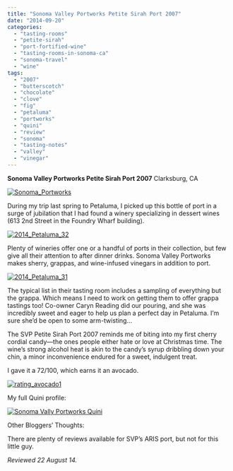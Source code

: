 ```yaml
---
title: "Sonoma Valley Portworks Petite Sirah Port 2007"
date: "2014-09-20"
categories:
  - "tasting-rooms"
  - "petite-sirah"
  - "port-fortified-wine"
  - "tasting-rooms-in-sonoma-ca"
  - "sonoma-travel"
  - "wine"
tags:
  - "2007"
  - "butterscotch"
  - "chocolate"
  - "clove"
  - "fig"
  - "petaluma"
  - "portworks"
  - "quini"
  - "review"
  - "sonoma"
  - "tasting-notes"
  - "valley"
  - "vinegar"
---
```


**Sonoma Valley Portworks Petite Sirah Port 2007** Clarksburg, CA

[![Sonoma_Portworks](http://s3.amazonaws.com/thegourmez-wpmedia/2014/09/Sonoma_Portworks-332x500.jpg)](http://www.rebeccagomezfarrell.com/2014/09/sonoma-valley-portworks-petite-sirah-port-2007/sonoma_portworks/)

During my trip last spring to Petaluma, I picked up this bottle of port in a surge of jubilation that I had found a winery specializing in dessert wines (613 2nd Street in the Foundry Wharf building).

[![2014_Petaluma_32](http://s3.amazonaws.com/thegourmez-wpmedia/2014/09/2014_Petaluma_32-332x500.jpg)](http://www.rebeccagomezfarrell.com/2014/09/sonoma-valley-portworks-petite-sirah-port-2007/2014_petaluma_32/)

Plenty of wineries offer one or a handful of ports in their collection, but few give all their attention to after dinner drinks. Sonoma Valley Portworks makes sherry, grappas, and wine-infused vinegars in addition to port.

[![2014_Petaluma_31](http://s3.amazonaws.com/thegourmez-wpmedia/2014/09/2014_Petaluma_31-500x332.jpg)](http://www.rebeccagomezfarrell.com/2014/09/sonoma-valley-portworks-petite-sirah-port-2007/2014_petaluma_31/)

The typical list in their tasting room includes a sampling of everything but the grappa. Which means I need to work on getting them to offer grappa tastings too! Co-owner Caryn Reading did our pouring, and she was incredibly sweet and eager to help us plan a perfect day in Petaluma. I’m sure she’d be open to some arm-twisting…

The SVP Petite Sirah Port 2007 reminds me of biting into my first cherry cordial candy—the ones people either hate or love at Christmas time. The wine’s strong alcohol heat is akin to the candy’s syrup dribbling down your chin, a minor inconvenience endured for a sweet, indulgent treat.

I gave it a 72/100, which earns it an avocado.

[![rating_avocado1](http://s3.amazonaws.com/thegourmez-wpmedia/2009/02/rating_avocado1.gif)](http://www.rebeccagomezfarrell.com/2009/02/restaurant-review-nanas-durham/rating_avocado1/)

My full Quini profile:

[![Sonoma Vally Portworks Quini](http://s3.amazonaws.com/thegourmez-wpmedia/2014/09/Sonoma-Vally-Portworks-Quini-895x1024.jpg)](http://www.rebeccagomezfarrell.com/2014/09/sonoma-valley-portworks-petite-sirah-port-2007/sonoma-vally-portworks-quini/)

Other Bloggers’ Thoughts:

There are plenty of reviews available for SVP’s ARIS port, but not for this little guy.

_Reviewed 22 August 14._
